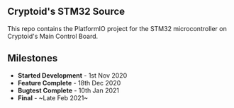 ## Cryptoid's STM32 Source

This repo contains the PlatformIO project for the STM32 microcontroller on Cryptoid's Main Control Board.

## Milestones

* **Started Development** - 1st Nov 2020
* **Feature Complete** - 18th Dec 2020
* **Bugtest Complete** - 10th Jan 2021
* **Final** - ~Late Feb 2021~
